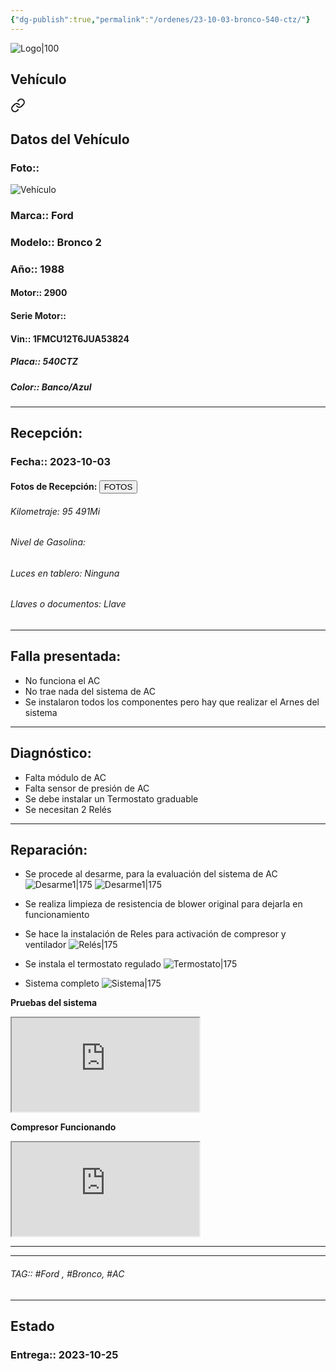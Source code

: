 ```yaml
---
{"dg-publish":true,"permalink":"/ordenes/23-10-03-bronco-540-ctz/"}
---
```


![Logo|100](http://drive.google.com/uc?export=view&id=137fl3TIZ0-PU8b-Pt0bsjclwHub_u78G)

## Vehículo

<div class="transclusion internal-embed is-loaded"><a class="markdown-embed-link" href="/vehiculos/ford/bronco-540-ctz/#datos-del-vehiculo" aria-label="Open link"><svg xmlns="http://www.w3.org/2000/svg" width="24" height="24" viewBox="0 0 24 24" fill="none" stroke="currentColor" stroke-width="2" stroke-linecap="round" stroke-linejoin="round" class="svg-icon lucide-link"><path d="M10 13a5 5 0 0 0 7.54.54l3-3a5 5 0 0 0-7.07-7.07l-1.72 1.71"></path><path d="M14 11a5 5 0 0 0-7.54-.54l-3 3a5 5 0 0 0 7.07 7.07l1.71-1.71"></path></svg></a><div class="markdown-embed">



## Datos del Vehículo 
### Foto:: 
![Vehículo](http://drive.google.com/uc?export=view&id=1kXnb4BAZsNExalXrsjmDghcTWSQKcLcI)

### Marca:: Ford 
### Modelo:: Bronco 2
### Año:: 1988
#### Motor:: 2900
#### Serie Motor:: 
#### Vin:: 1FMCU12T6JUA53824
##### Placa:: 540CTZ
##### Color:: Banco/Azul
---


</div></div>


## Recepción:
### Fecha:: 2023-10-03
#### Fotos de Recepción: <a href="https://carrosgt.vercel.app/recepcion/2023-10-03-bronco-540-ctz-recepcion/"><button class="btn success">FOTOS</button></a>

###### Kilometraje: 95 491Mi
###### Nivel de Gasolina: 
###### Luces en tablero: Ninguna
###### Llaves o documentos: Llave

---

## Falla presentada:
- No funciona el AC
- No trae nada del sistema de AC
- Se instalaron todos los componentes pero hay que realizar el Arnes del sistema 


---

## Diagnóstico:

- Falta módulo de AC
- Falta sensor de presión de AC
- Se debe instalar un Termostato graduable 
- Se necesitan 2 Relés 

---
## Reparación:

- Se procede al desarme, para la evaluación del sistema de AC
	![Desarme1|175](http://drive.google.com/uc?export=view&id=1kjtb_qtqWPA_MN8PWFAbJiV_FeMT6LB-)
	![Desarme1|175](http://drive.google.com/uc?export=view&id=1kiN-acpSq8lUsKHETxnBeVrcD1gBbclZ)

- Se realiza limpieza de resistencia de blower original para dejarla en funcionamiento 

- Se hace la instalación de Reles para activación de compresor y ventilador 
	![Relés|175](http://drive.google.com/uc?export=view&id=1wgFeQYnQ10Invpo3m0MYBSRswBwzGGhf)

- Se instala el termostato regulado
	![Termostato|175](http://drive.google.com/uc?export=view&id=1wnUA_ldu_Z7gaCsk6qND3p7Kaap5R9J8)

- Sistema completo 
	![Sistema|175](http://drive.google.com/uc?export=view&id=1wY-8z-cSdtJfsfn9e1MTcTNNiciOKUEJ)

**Pruebas del sistema**
<iframe src="https://drive.google.com/file/d/1ws3gVll5Jv91mW_BXzC_YQSziWl2rK_4/preview" allow="autoplay"></iframe>

**Compresor Funcionando**
<iframe src="https://drive.google.com/file/d/1wqMnG_tjmOHYsCCmHCUC_KpVYemEOlez/preview" allow="autoplay"></iframe>

---


---

###### TAG:: #Ford , #Bronco, #AC 

---

## Estado

### Entrega:: 2023-10-25
